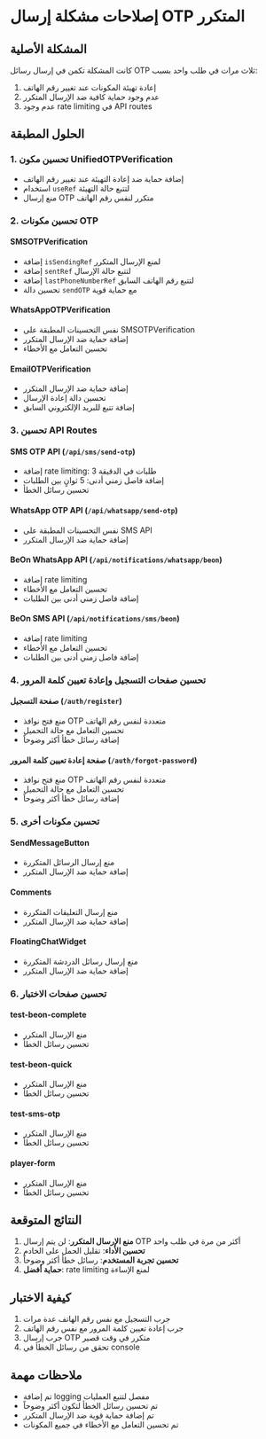 # إصلاحات مشكلة إرسال OTP المتكرر

## المشكلة الأصلية
كانت المشكلة تكمن في إرسال رسائل OTP ثلاث مرات في طلب واحد بسبب:
1. إعادة تهيئة المكونات عند تغيير رقم الهاتف
2. عدم وجود حماية كافية ضد الإرسال المتكرر
3. عدم وجود rate limiting في API routes

## الحلول المطبقة

### 1. تحسين مكون UnifiedOTPVerification
- إضافة حماية ضد إعادة التهيئة عند تغيير رقم الهاتف
- استخدام `useRef` لتتبع حالة التهيئة
- منع إرسال OTP متكرر لنفس رقم الهاتف

### 2. تحسين مكونات OTP
#### SMSOTPVerification
- إضافة `isSendingRef` لمنع الإرسال المتكرر
- إضافة `sentRef` لتتبع حالة الإرسال
- إضافة `lastPhoneNumberRef` لتتبع رقم الهاتف السابق
- تحسين دالة `sendOTP` مع حماية قوية

#### WhatsAppOTPVerification
- نفس التحسينات المطبقة على SMSOTPVerification
- إضافة حماية ضد الإرسال المتكرر
- تحسين التعامل مع الأخطاء

#### EmailOTPVerification
- إضافة حماية ضد الإرسال المتكرر
- تحسين دالة إعادة الإرسال
- إضافة تتبع للبريد الإلكتروني السابق

### 3. تحسين API Routes
#### SMS OTP API (`/api/sms/send-otp`)
- إضافة rate limiting: 3 طلبات في الدقيقة
- إضافة فاصل زمني أدنى: 5 ثوانٍ بين الطلبات
- تحسين رسائل الخطأ

#### WhatsApp OTP API (`/api/whatsapp/send-otp`)
- نفس التحسينات المطبقة على SMS API
- إضافة حماية ضد الإرسال المتكرر

#### BeOn WhatsApp API (`/api/notifications/whatsapp/beon`)
- إضافة rate limiting
- تحسين التعامل مع الأخطاء
- إضافة فاصل زمني أدنى بين الطلبات

#### BeOn SMS API (`/api/notifications/sms/beon`)
- إضافة rate limiting
- تحسين التعامل مع الأخطاء
- إضافة فاصل زمني أدنى بين الطلبات

### 4. تحسين صفحات التسجيل وإعادة تعيين كلمة المرور
#### صفحة التسجيل (`/auth/register`)
- منع فتح نوافذ OTP متعددة لنفس رقم الهاتف
- تحسين التعامل مع حالة التحميل
- إضافة رسائل خطأ أكثر وضوحاً

#### صفحة إعادة تعيين كلمة المرور (`/auth/forgot-password`)
- منع فتح نوافذ OTP متعددة لنفس رقم الهاتف
- تحسين التعامل مع حالة التحميل
- إضافة رسائل خطأ أكثر وضوحاً

### 5. تحسين مكونات أخرى
#### SendMessageButton
- منع إرسال الرسائل المتكررة
- إضافة حماية ضد الإرسال المتكرر

#### Comments
- منع إرسال التعليقات المتكررة
- إضافة حماية ضد الإرسال المتكرر

#### FloatingChatWidget
- منع إرسال رسائل الدردشة المتكررة
- إضافة حماية ضد الإرسال المتكرر

### 6. تحسين صفحات الاختبار
#### test-beon-complete
- منع الإرسال المتكرر
- تحسين رسائل الخطأ

#### test-beon-quick
- منع الإرسال المتكرر
- تحسين رسائل الخطأ

#### test-sms-otp
- منع الإرسال المتكرر
- تحسين رسائل الخطأ

#### player-form
- منع الإرسال المتكرر
- تحسين رسائل الخطأ

## النتائج المتوقعة
1. **منع الإرسال المتكرر**: لن يتم إرسال OTP أكثر من مرة في طلب واحد
2. **تحسين الأداء**: تقليل الحمل على الخادم
3. **تحسين تجربة المستخدم**: رسائل خطأ أكثر وضوحاً
4. **حماية أفضل**: rate limiting لمنع الإساءة

## كيفية الاختبار
1. جرب التسجيل مع نفس رقم الهاتف عدة مرات
2. جرب إعادة تعيين كلمة المرور مع نفس رقم الهاتف
3. جرب إرسال OTP متكرر في وقت قصير
4. تحقق من رسائل الخطأ في console

## ملاحظات مهمة
- تم إضافة logging مفصل لتتبع العمليات
- تم تحسين رسائل الخطأ لتكون أكثر وضوحاً
- تم إضافة حماية قوية ضد الإرسال المتكرر
- تم تحسين التعامل مع الأخطاء في جميع المكونات 